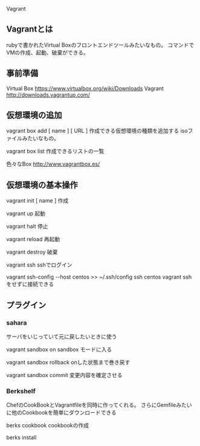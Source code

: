 Vagrant

## Vagrantとは
rubyで書かれたVirtual Boxのフロントエンドツールみたいなもの。
コマンドでVMの作成、起動、破棄ができる。

## 事前準備
Virtual Box
https://www.virtualbox.org/wiki/Downloads
Vagrant
http://downloads.vagrantup.com/

## 仮想環境の追加

vagrant box add [ name ] [ URL ]
作成できる仮想環境の種類を追加する
isoファイルみたいなもの。

vagrant box list
作成できるリストの一覧

色々なBox
http://www.vagrantbox.es/

## 仮想環境の基本操作

vagrant init [ name ]
作成

vagrant up
起動

vagrant halt
停止

vagrant reload
再起動

vagrant destroy
破棄

vagrant ssh
sshでログイン

vagrant ssh-config --host centos >> ~/.ssh/config
ssh centos
vagrant sshをせずに接続できる

## プラグイン

### sahara
サーバをいじっていて元に戻したいときに使う

vagrant sandbox on
sandbox モードに入る

vagrant sandbox rollback
onした状態まで巻き戻す

vagrant sandbox commit
変更内容を確定させる

### Berkshelf
ChefのCookBookとVagrantfileを同時に作ってくれる。
さらにGemfileみたいに他のCookbookを簡単にダウンロードできる

berks cookbook
cookbookの作成

berks install

##
